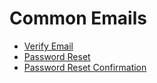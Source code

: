 # Common Emails

* [Verify Email](verify-email.html)
* [Password Reset](password-reset.html)
* [Password Reset Confirmation](password-reset-confirmed.html)
